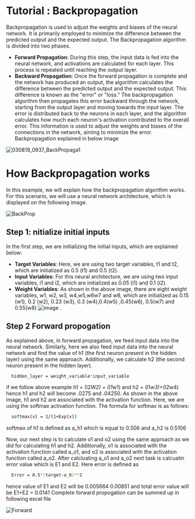 # Tutorial : Backpropagation

Backpropagation is used to adjust the weights and biases of the neural network. It is primarily employed to minimize the difference between the predicted output and the expected output. The Backpropagation algorithm is divided into two phases.

- __Forward Propagation__: During this step, the input data is fed into the neural network, and activations are calculated for each layer. This process is repeated until reaching the output layer.
- __Backward Propagation__: Once the forward propagation is complete and the network has produced an output, the algorithm calculates the difference between the predicted output and the expected output. This difference is known as the "error" or "loss." The backpropagation algorithm then propagates this error backward through the network, starting from the output layer and moving towards the input layer. The error is distributed back to the neurons in each layer, and the algorithm calculates how much each neuron's activation contributed to the overall error. This information is used to adjust the weights and biases of the connections in the network, aiming to minimize the error. Backpropagation explained in below image

![030819_0937_BackPropaga1](https://github.com/paritosh1505/ERAV1/assets/6744935/88535e8f-f0ad-4ed2-9abc-f1507fe9eb92)


# How Backpropagation works
In this example, we will explain how the backpropagation algorithm works. For this scenario, we will use a neural network architecture, which is displayed on the following image.

![BackProp](https://github.com/paritosh1505/ERAV1/assets/6744935/6e93bcd6-17da-4040-a86d-01c297dc6312)

 ## Step 1: nitialize initial inputs
In the first step, we are initializing the initial inputs, which are explained below:
- __Target Variables__: Here, we are using two target variables, t1 and t2, which are initialized as 0.5 (t1) and 0.5 (t2).
- __Input Variables__: For this neural architecture, we are using two input variables, i1 and i2, which are initialized as 0.05 (i1) and 0.1 (i2).
- __Weight Variables__: As shown in the above image, there are eight weight variables, w1, w2, w3, w4,w5,w6w7 and w8, which are initialized as 0.15 (w1), 0.2 (w2), 0.23 (w3), 0.3 (w4),0.4(w5)	,0.45(w6),	0.5(w7) and	0.55(w8)
![image](https://github.com/paritosh1505/ERAV1/assets/6744935/7e2557d5-89ec-4a43-a386-7b2dc09c03a7)
.


## Step 2 Forward propogation
As explained above, in forward propagation, we feed input data into the neural network. Similarly, here we also feed input data into the neural network and find the value of h1 (the first neuron present in the hidden layer) using the same approach. Additionally, we calculate h2 (the second neuron present in the hidden layer).

```bash
  hidden_layer = weight_variable*input_variable
```
if we follow above example h1 = (I2*W2) + (I1*w1) and h2 = (I1*w3)+(I2*w4) hence h1 and h2 will become .0275 and .04250. As shown in the above image, h1 and h2 are associated with the activation function. Here, we are using the softmax activation function. The formula for softmax is as follows:
```bash
  softmax(x) = 1/(1+Exp(x))
```
softmax of h1 is defined as a_h1 which is equal to 0.506 and a_h2 is 0.5106

Now, our next step is to calculate o1 and o2 using the same approach as we did for calculating h1 and h2. Additionally, o1 is associated with the activation function called a_o1, and o2 is associated with the activation function called a_o2.
After calcluating a_o1 and a_o2 next task is calcuatin error value which is E1 and E2. Here error is defined as

```bash
  Error = 0.5*(target-a_0)**2
```
hence value of E1 and E2 will be 0.005664	0.00851
and total error value will be E1+E2 = 0.0141
Complete forward propogation can be summed up in following excel file

![Forward](https://github.com/paritosh1505/ERAV1/assets/6744935/799a86c1-d474-4cd3-8a7a-1eba33fbd352)

